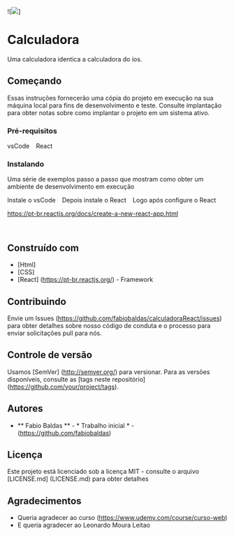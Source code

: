 ![<img src=”calculator-js-reactnative.png”>]

# Calculadora

Uma calculadora identica a calculadora do ios.

## Começando

Essas instruções fornecerão uma cópia do projeto em execução na sua máquina local para fins de desenvolvimento e teste. Consulte implantação para obter notas sobre como implantar o projeto em um sistema ativo.

### Pré-requisitos

vsCode
`` ``
React

### Instalando

Uma série de exemplos passo a passo que mostram como obter um ambiente de desenvolvimento em execução

Instale o vsCode
`` ``
Depois instale o React
`` ``
Logo após configure o React

https://pt-br.reactjs.org/docs/create-a-new-react-app.html

`` ``

## Construído com

* [Html]
* [CSS]
* [React] (https://pt-br.reactjs.org/) - Framework 

## Contribuindo

Envie um Issues (https://github.com/fabiobaldas/calculadoraReact/issues) para obter detalhes sobre nosso código de conduta e o processo para enviar solicitações pull para nós.

## Controle de versão

Usamos [SemVer] (http://semver.org/) para versionar. Para as versões disponíveis, consulte as [tags neste repositório] (https://github.com/your/project/tags).

## Autores

* ** Fabio Baldas ** - * Trabalho inicial * - (https://github.com/fabiobaldas)

## Licença

Este projeto está licenciado sob a licença MIT - consulte o arquivo [LICENSE.md] (LICENSE.md) para obter detalhes

## Agradecimentos

* Queria agradecer ao curso (https://www.udemy.com/course/curso-web)
* E queria agradecer ao Leonardo Moura Leitao

